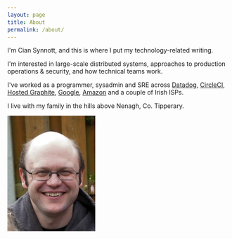 ```yaml
---
layout: page
title: About
permalink: /about/
---
```

I'm Cian Synnott, and this is where I put my technology-related writing.

I'm interested in large-scale distributed systems, approaches to production operations &amp; security, and how technical teams work.

I've worked as a programmer, sysadmin and SRE across <a href="https://datadoghq.com/">Datadog</a>, <a href="https://circleci.com/">CircleCI</a>, <a href="https://www.hostedgraphite.com">Hosted Graphite</a>, <a href="http://www.google.com/">Google</a>, <a href="http://www.amazon.com">Amazon</a> and a couple of Irish ISPs.

I live with my family in the hills above Nenagh, Co. Tipperary.

<img src="/img/cian.jpg" alt="A photograph of Cian smiling at the camera." />
